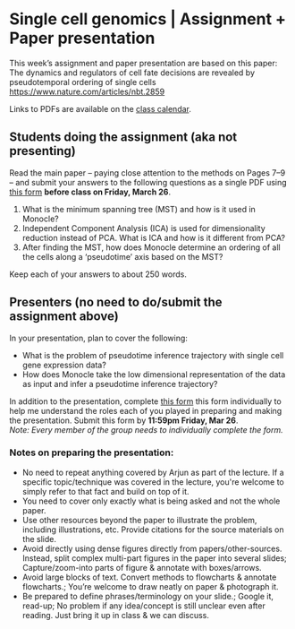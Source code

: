 # Single cell genomics | Assignment + Paper presentation

This week’s assignment and paper presentation are based on this paper:
The dynamics and regulators of cell fate decisions are revealed by pseudotemporal ordering of single cells
https://www.nature.com/articles/nbt.2859

Links to PDFs are available on the [class calendar](https://github.com/krishnanlab/teaching/blob/master/2021-spring_compbio/schedule-lectures-assignments.md#class-calendar).


## Students doing the assignment (aka not presenting)
Read the main paper – paying close attention to the methods on Pages 7–9 – and submit your answers to the following questions as a single PDF using [this form](https://forms.gle/2h7njkWrvUumzqjt8) **before class on Friday, March 26**.

1. What is the minimum spanning tree (MST) and how is it used in Monocle?
2. Independent Component Analysis (ICA) is used for dimensionality reduction instead of PCA. What is ICA and how is it different from PCA?
3. After finding the MST, how does Monocle determine an ordering of all the cells along a ‘pseudotime’ axis based on the MST?

Keep each of your answers to about 250 words.


## Presenters (no need to do/submit the assignment above)
In your presentation, plan to cover the following:
- What is the problem of pseudotime inference trajectory with single cell gene expression data?
- How does Monocle take the low dimensional representation of the data as input and infer a pseudotime inference trajectory?

In addition to the presentation, complete [this form](https://forms.gle/7mU4yUxJADbz2pGDA) this form individually to help me understand the roles each of you played in preparing and making the presentation. Submit this form by **11:59pm Friday, Mar 26**.  
_Note: Every member of the group needs to individually complete the form._


### Notes on preparing the presentation:
* No need to repeat anything covered by Arjun as part of the lecture. If a specific topic/technique was covered in the lecture, you're welcome to simply refer to that fact and build on top of it.
* You need to cover only exactly what is being asked and not the whole paper.
* Use other resources beyond the paper to illustrate the problem, including illustrations, etc. Provide citations for the source materials on the slide.
* Avoid directly using dense figures directly from papers/other-sources. Instead, split complex multi-part figures in the paper into several slides; Capture/zoom-into parts of figure & annotate with boxes/arrows.
* Avoid large blocks of text. Convert methods to flowcharts & annotate flowcharts.; You’re welcome to draw neatly on paper & photograph it.
* Be prepared to define phrases/terminology on your slide.; Google it, read-up; No problem if any idea/concept is still unclear even after reading. Just bring it up in class & we can discuss.
